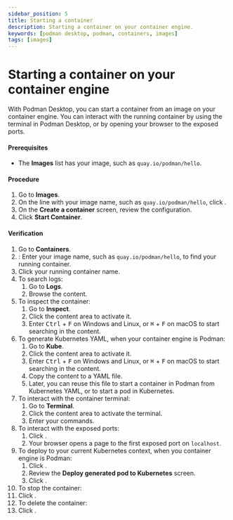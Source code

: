 ```yaml
---
sidebar_position: 5
title: Starting a container
description: Starting a container on your container engine.
keywords: [podman desktop, podman, containers, images]
tags: [images]
---
```


# Starting a container on your container engine

With Podman Desktop, you can start a container from an image on your container engine.
You can interact with the running container by using the terminal in Podman Desktop, or by opening your browser to the exposed ports.

#### Prerequisites

- The **<icon icon="fa-solid fa-cloud" size="lg" /> Images** list has your image, such as `quay.io/podman/hello`.

#### Procedure

1. Go to **<icon icon="fa-solid fa-cloud" size="lg" /> Images**.
1. On the line with your image name, such as `quay.io/podman/hello`, click **<icon icon="fa-solid fa-play" size="lg" />**.
1. On the **Create a container** screen, review the configuration.
1. Click **<icon icon="fa-solid fa-play" size="lg" /> Start Container**.

#### Verification

1. Go to **<icon icon="fa-solid fa-cubes" size="lg" /> Containers**.
1. **<icon icon="fa-solid fa-search" size="lg" />**: Enter your image name, such as `quay.io/podman/hello`, to find your running container.
1. Click your running container name.
1. To search logs:
   1. Go to **Logs**.
   1. Browse the content.
1. To inspect the container:
   1. Go to **Inspect**.
   1. Click the content area to activate it.
   1. Enter <kbd>Ctrl</kbd> + <kbd>F</kbd> on Windows and Linux, or <kbd>⌘</kbd> + <kbd>F</kbd> on macOS to start searching in the content.
1. To generate Kubernetes YAML, when your container engine is Podman:
   1. Go to **Kube**.
   1. Click the content area to activate it.
   1. Enter <kbd>Ctrl</kbd> + <kbd>F</kbd> on Windows and Linux, or <kbd>⌘</kbd> + <kbd>F</kbd> on macOS to start searching in the content.
   1. Copy the content to a YAML file.
   1. Later, you can reuse this file to start a container in Podman from Kubernetes YAML, or to start a pod in Kubernetes.
1. To interact with the container terminal:
   1. Go to **Terminal**.
   1. Click the content area to activate the terminal.
   1. Enter your commands.
1. To interact with the exposed ports:
   1. Click **<icon icon="fa-solid fa-external-link" size="lg" />**.
   1. Your browser opens a page to the first exposed port on `localhost`.
1. To deploy to your current Kubernetes context, when you container engine is Podman:
   1. Click **<icon icon="fa-solid fa-rocket" size="lg" />**.
   1. Review the **Deploy generated pod to Kubernetes** screen.
   1. Click **<icon icon="fa-solid fa-rocket" size="lg" />**.
1. To stop the container:
1. Click **<icon icon="fa-solid fa-stop" size="lg" />**.
1. To delete the container:
1. Click **<icon icon="fa-solid fa-trash" size="lg" />**.
